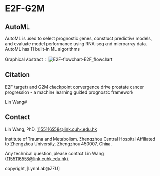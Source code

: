 # E2F-G2M
## AutoML
AutoML is used to select prognostic genes, construct predictive models, and evaluate model performance using RNA-seq and microarray data. AutoML has 11 built-in ML algorithms.

Graphical Abstract：
![E2F-flowchart-E2F_flowchart](https://github.com/user-attachments/assets/1f332885-8647-4417-844e-c33210a849a1)

## Citation
E2F targets and G2M checkpoint convergence drive prostate cancer progression - a machine learning guided prognostic framework

Lin Wang#

## Contact
Lin Wang, PhD, 1155116558@link.cuhk.edu.hk

Institute of Trauma and Metabolism, Zhengzhou Central Hospital Affiliated to Zhengzhou University, Zhengzhou 450007, China.

Any technical question, please contact Lin Wang (1155116558@link.cuhk.edu.hk).

copyright, [LynnLab@ZZU]

